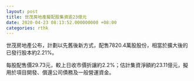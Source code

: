 ```yaml
---
layout: post
title: 世茂房地產擬配股集資逾23億元
date: 2020-04-23 08:13:52.000000000 +08:00
categories: rthk
---
```


世茂房地產公布，計劃以先舊後新方式，配售7820.4萬股股份，相當於擴大後的已發行股本約2.21%。

每股配售價29.73元，較上日收市價折讓約2.2%；估計集資淨額約23.11億元，擬用於項目開發、償還公司債務及一般營運資金。
